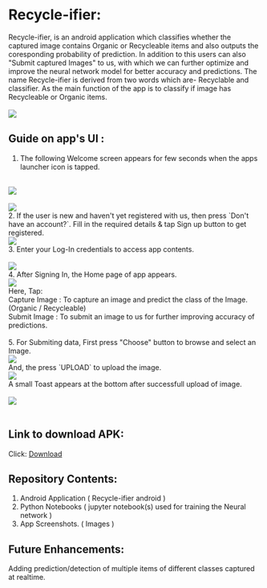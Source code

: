 # Recycle-ifier:

Recycle-ifier, is an android application which classifies whether the captured image contains Organic or Recycleable items and also outputs the coresponding probability of prediction. In addition to this users can also "Submit captured Images" to us, with which we can further optimize and improve the neural network model for better accuracy and predictions. The name Recycle-ifier is derived from two words which are- Recyclable and classifier. As the main function of the app is to classify if image has Recycleable or Organic items. 
<br><br>
<img src="https://github.com/Zain-Saiyed/Waste-Classifier-Application/blob/master/all_screens.jpg">

## Guide on app's UI :

1. The following Welcome screen appears for few seconds when the apps launcher icon is tapped.
<br><br>
<img src="https://github.com/Zain-Saiyed/Waste-Classifier-Application/blob/master/splash_screen.png">
<br><br>
<img src="https://github.com/Zain-Saiyed/Waste-Classifier-Application/blob/master/home_page.png">
<br>
2. If the user is new and haven't yet registered with us, then press `Don't have an account?`. Fill in the required details & tap Sign up button to get registered.
<br>
<img src="sign_up.png">
<br>
3. Enter your Log-In credentials to access app contents.
<br><br>
<img src="sign_in.png">
<br>
4. After Signing In, the Home page of app appears.
<br>
<img src="home_page.png">
<br>
Here, Tap:<br>Capture Image : To capture an image and predict the class of the Image. (Organic / Recycleable)
<br>Submit Image : To submit an image to us for further improving accuracy of predictions.
<br>
<br>
5. For Submiting data, First press "Choose" button to browse and select an Image. 
<br>
<img src="upload_image.png">
<br>And, the press `UPLOAD` to upload the image.
<br>
<img src="due_upload.png">
<br>A small Toast appears at the bottom after successfull upload of image.
<br><br>
<img src="success_upload.png">
<br><br>

## Link to download APK: 
Click: [Download](https://drive.google.com/file/d/1i63JgfrPoxbxmWno8YN9OeEd7LCZfdxF/view?usp=sharing)

## Repository Contents:

1. Android Application ( Recycle-ifier android )
2. Python Notebooks ( jupyter notebook(s) used for training the Neural network )
3. App Screenshots. ( Images )

## Future Enhancements:
Adding prediction/detection of multiple items of different classes captured at realtime.
<br><br>

